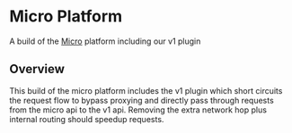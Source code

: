 # Micro Platform

A build of the [Micro](https://github.com/micro/micro) platform including our v1 plugin

## Overview

This build of the micro platform includes the v1 plugin which short circuits the request flow to 
bypass proxying and directly pass through requests from the micro api to the v1 api. Removing 
the extra network hop plus internal routing should speedup requests.
